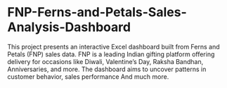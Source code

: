 # FNP-Ferns-and-Petals-Sales-Analysis-Dashboard
This project presents an interactive Excel dashboard built from Ferns and Petals (FNP) sales data. FNP is a leading Indian gifting platform offering delivery for occasions like Diwali, Valentine’s Day, Raksha Bandhan, Anniversaries, and more. The dashboard aims to uncover patterns in customer behavior, sales performance And much more.
